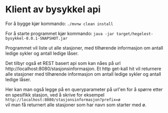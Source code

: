 # Klient av bysykkel api

For å bygge kjør kommando:
`./mvnw clean install`

For å starte programmet kjør kommando: `java -jar target/hegelest-bysykkel-0.0.1-SNAPSHOT.jar`


Programmet vil liste ut alle stasjoner, med tilhørende informasjon om antall ledige sykler og antall ledige låser. 

Det tilbyr også et REST basert api som kan nåes på url http://localhost:8080/stasjonsinformasjon. Et http get-kall hit vil returnere alle stasjoner med tilhørende informasjon om antall ledige sykler og antall ledige låser.

Her kan man også legge på en queryparameter på url'en for å spørre etter en spesifikk stasjon, ved å skrive for eksempel <br>
```http://localhost:8080/stasjonsinformasjon?prefix=ø```
<br> vil man få returnert alle stasjoner som har navn som starter med ø.
